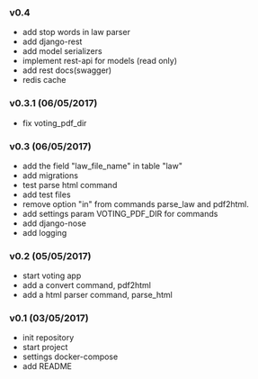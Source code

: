 ### v0.4
+ add stop words in law parser
+ add django-rest
+ add model serializers
+ implement rest-api for models (read only)
+ add rest docs(swagger)
+ redis cache

### v0.3.1 (06/05/2017)
+ fix voting_pdf_dir

### v0.3 (06/05/2017)
+ add the field "law_file_name" in table "law"
+ add migrations
+ test parse html command
+ add test files
+ remove option "in" from commands parse_law and pdf2html.  
+ add settings param VOTING_PDF_DIR for commands
+ add django-nose
+ add logging

### v0.2 (05/05/2017)
+ start voting app
+ add a convert command, pdf2html 
+ add a html parser command, parse_html

### v0.1 (03/05/2017)
+ init repository
+ start project
+ settings docker-compose
+ add README